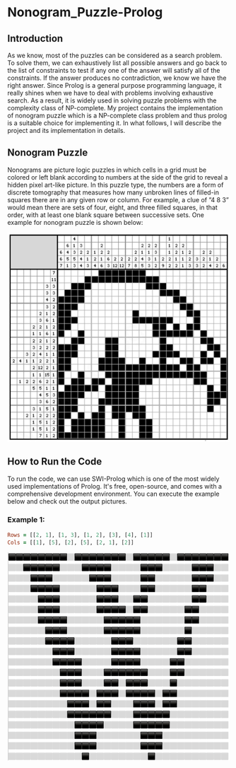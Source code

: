 # Nonogram_Puzzle-Prolog

## Introduction
As we know, most of the puzzles can be considered as a search problem. To solve them, we can exhaustively list all possible answers and go back to the list of constraints to test if any one of the answer will satisfy all of the constraints. If the answer produces no contradiction, we know we have the right answer. Since Prolog is a general purpose programming language, it really shines when we have to deal with problems involving exhaustive search. As a result, it is widely used in solving puzzle problems with the complexity class of NP-complete.
My project contains the implementation of nonogram puzzle which is a NP-complete class problem and thus prolog is a suitable choice for implementing it. In what follows, I will describe the project and its implementation in details.

## Nonogram Puzzle
Nonograms are picture logic puzzles in which cells in a grid must be colored or left blank according to numbers at the side of the grid to reveal a hidden pixel art-like picture. In this puzzle type, the numbers are a form of discrete tomography that measures how many unbroken lines of filled-in squares there are in any given row or column. For example, a clue of ”4 8 3” would mean there are sets of four, eight, and three filled squares, in that order, with at least one blank square between successive sets. One example for nonogram puzzle is shown below:

![Alt text](eagle-sample.png)
## How to Run the Code
To run the code, we can use SWI-Prolog which is one of the most widely used implementations of Prolog. It's free, open-source, and comes with a comprehensive development environment.
You can execute the example below and check out the output pictures.
### Example 1:
```prolog
Rows = [[2, 1], [1, 3], [1, 2], [3], [4], [1]]
Cols = [[1], [5], [2], [5], [2, 1], [2]]
```
![Alt text](w-sample.png)
